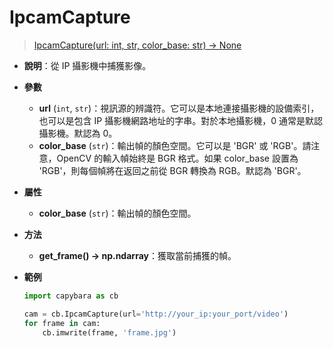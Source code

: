 # IpcamCapture

> [IpcamCapture(url: int, str, color_base: str) -> None](https://github.com/DocsaidLab/Capybara/blob/975d62fba4f76db59e715c220f7a2af5ad8d050e/capybara/vision/ipcam/camera.py#L11)

- **說明**：從 IP 攝影機中捕獲影像。

- **參數**

  - **url** (`int`, `str`)：視訊源的辨識符。它可以是本地連接攝影機的設備索引，也可以是包含 IP 攝影機網路地址的字串。對於本地攝影機，0 通常是默認攝影機。默認為 0。
  - **color_base** (`str`)：輸出幀的顏色空間。它可以是 'BGR' 或 'RGB'。請注意，OpenCV 的輸入幀始終是 BGR 格式。如果 color_base 設置為 'RGB'，則每個幀將在返回之前從 BGR 轉換為 RGB。默認為 'BGR'。

- **屬性**

  - **color_base** (`str`)：輸出幀的顏色空間。

- **方法**

  - **get_frame() -> np.ndarray**：獲取當前捕獲的幀。

- **範例**

  ```python
  import capybara as cb

  cam = cb.IpcamCapture(url='http://your_ip:your_port/video')
  for frame in cam:
      cb.imwrite(frame, 'frame.jpg')
  ```
